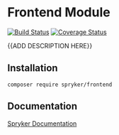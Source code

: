 # Frontend Module
[![Build Status](https://travis-ci.org/spryker/Frontend.svg)](https://travis-ci.org/spryker/Frontend)
[![Coverage Status](https://coveralls.io/repos/github/spryker/Frontend/badge.svg)](https://coveralls.io/github/spryker/Frontend)

{{ADD DESCRIPTION HERE}}

## Installation

```
composer require spryker/frontend
```

## Documentation

[Spryker Documentation](https://academy.spryker.com/developing_with_spryker/module_guide/modules.html)
